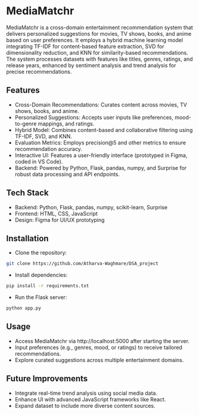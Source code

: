 
# MediaMatchr
MediaMatchr is a cross-domain entertainment recommendation system that delivers personalized suggestions for movies, TV shows, books, and anime based on user preferences. It employs a hybrid machine learning model integrating TF-IDF for content-based feature extraction, SVD for dimensionality reduction, and KNN for similarity-based recommendations. The system processes datasets with features like titles, genres, ratings, and release years, enhanced by sentiment analysis and trend analysis for precise recommendations.


## Features
- Cross-Domain Recommendations: Curates content across movies, TV shows, books, and anime.
- Personalized Suggestions: Accepts user inputs like preferences, mood-to-genre mappings, and ratings.
- Hybrid Model: Combines content-based and collaborative filtering using TF-IDF, SVD, and KNN.
- Evaluation Metrics: Employs precision@5 and other metrics to ensure recommendation accuracy.
- Interactive UI: Features a user-friendly interface (prototyped in Figma, coded in VS Code).
- Backend: Powered by Python, Flask, pandas, numpy, and Surprise for robust data processing and API endpoints.

## Tech Stack
- Backend: Python, Flask, pandas, numpy, scikit-learn, Surprise
- Frontend: HTML, CSS, JavaScript 
- Design: Figma for UI/UX prototyping
## Installation
- Clone the repository:
```bash
git clone https://github.com/Atharva-Waghmare/DSA_project  
```
- Install dependencies:
```bash
pip install -r requirements.txt
```
- Run the Flask server:
```bash
python app.py
```
## Usage
- Access MediaMatchr via http://localhost:5000 after starting the server.
- Input preferences (e.g., genres, mood, or ratings) to receive tailored recommendations.
- Explore curated suggestions across multiple entertainment domains.
## Future Improvements
- Integrate real-time trend analysis using social media data.
- Enhance UI with advanced JavaScript frameworks like React.
- Expand dataset to include more diverse content sources.

